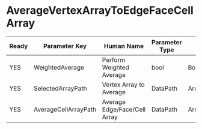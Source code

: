 # AverageVertexArrayToEdgeFaceCellArray

| Ready | Parameter Key | Human Name | Parameter Type | Parameter Class |
|-------|---------------|------------|-----------------|----------------|
| YES | WeightedAverage | Perform Weighted Average | bool | BoolParameter |
| YES | SelectedArrayPath | Vertex Array to Average | DataPath | ArraySelectionParameter |
| YES | AverageCellArrayPath | Average Edge/Face/Cell Array | DataPath | ArrayCreationParameter |
